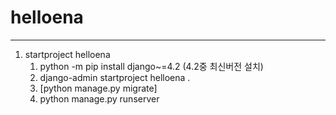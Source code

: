 # helloena
***
1. startproject helloena
   1. python -m pip install django~=4.2 (4.2중 최신버전 설치)
   2. django-admin startproject helloena .
   3. [python manage.py migrate]
   4. python manage.py runserver